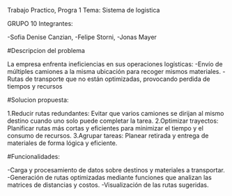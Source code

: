 Trabajo Practico, Progra 1
Tema: Sistema de logistica 

GRUPO 10
Integrantes:

-Sofia Denise Canzian,
-Felipe Storni,
-Jonas Mayer 

#Descripcion del problema

La empresa enfrenta ineficiencias en sus operaciones logísticas:
-Envío de múltiples camiones a la misma ubicación para recoger mismos materiales.
-Rutas de transporte que no están optimizadas, provocando perdida de tiempos y recursos

#Solucion propuesta:

1.Reducir rutas redundantes: Evitar que varios camiones se dirijan al mismo destino cuando uno solo puede completar la tarea.
2.Optimizar trayectos: Planificar rutas más cortas y eficientes para minimizar el tiempo y el consumo de recursos.
3.Agrupar tareas: Planear retirada y entrega de materiales de forma lógica y eficiente.

#Funcionalidades:

-Carga y procesamiento de datos sobre destinos y materiales a transportar.
-Generación de rutas optimizadas mediante funciones que analizan las matrices de distancias y costos.
-Visualización de las rutas sugeridas.



